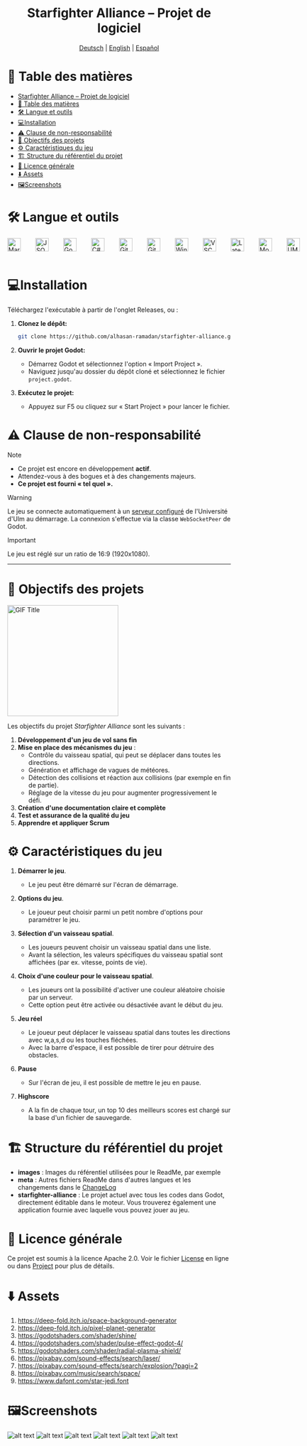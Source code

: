 <div align="center">

 # Starfighter Alliance – Projet de logiciel

<p align="center">
  <a href="README_DE.md">Deutsch</a> | 
  <a href="../../README.md">English</a> | 
  <a href="README_ES.md">Español</a>
</p>

</div>

# 📖 Table des matières

- [Starfighter Alliance – Projet de logiciel](#starfighter-alliance--projet-de-logiciel)
- [📖 Table des matières](#-table-des-matières)
- [🛠️ Langue et outils](#️-langue-et-outils)
- [💻Installation](#installation)
- [⚠️ Clause de non-responsabilité](#️-clause-de-non-responsabilité)
- [🎯 Objectifs des projets](#-objectifs-des-projets)
- [⚙️ Caractéristiques du jeu](#️-caractéristiques-du-jeu)
- [🏗️ Structure du référentiel du projet](#️-structure-du-référentiel-du-projet)
- [📜 Licence générale](#-licence-générale)
- [⬇️ Assets](#️-assets)
- [🖼️Screenshots](#️screenshots)
  
# 🛠️ Langue et outils
<div style="display: flex; flex-direction: row; gap: 20px;">
<a href="https://daringfireball.net/projects/markdown/" target="_blank">
  <img align="left" alt="Markdown" width="30px" style="padding-right:10px;" src="https://cdn.jsdelivr.net/gh/devicons/devicon@latest/icons/markdown/markdown-original.svg" />
</a>
<a href="https://www.json.org/json-en.html" target="_blank">
  <img align="left" alt="JSON" width="30px" style="padding-right:10px;" src="https://cdn.jsdelivr.net/gh/devicons/devicon@latest/icons/json/json-original.svg" />
</a>
<a href="https://godotengine.org/" target="_blank">
  <img align="left" alt="Godot" width="30px" style="padding-right:10px;" src="https://cdn.jsdelivr.net/gh/devicons/devicon@latest/icons/godot/godot-original.svg" />
</a>
<a href="https://learn.microsoft.com/en-us/dotnet/csharp/" target="_blank">
  <img align="left" alt="C#" width="30px" style="padding-right:10px;" src="https://cdn.jsdelivr.net/gh/devicons/devicon@latest/icons/csharp/csharp-original.svg" />
</a>
<a href="https://git-scm.com/" target="_blank">
  <img align="left" alt="Git" width="30px" style="padding-right:10px;" src="https://cdn.jsdelivr.net/gh/devicons/devicon@latest/icons/git/git-original.svg" />
</a>
<a href="https://about.gitlab.com/" target="_blank">
  <img align="left" alt="GitLab" width="30px" style="padding-right:10px;" src="https://cdn.jsdelivr.net/gh/devicons/devicon@latest/icons/gitlab/gitlab-original.svg" />
</a>
<a href="https://www.microsoft.com/en-us/windows/" target="_blank">
  <img align="left" alt="Windows" width="30px" style="padding-right:10px;" src="https://cdn.jsdelivr.net/gh/devicons/devicon@latest/icons/windows11/windows11-original.svg" />
</a>
<a href="https://code.visualstudio.com/" target="_blank">
  <img align="left" alt="VSCode" width="30px" style="padding-right:10px;" src="https://cdn.jsdelivr.net/gh/devicons/devicon@latest/icons/vscode/vscode-original.svg" />
</a>
<a href="https://www.latex-project.org/" target="_blank">
  <img align="left" alt="Latex" width="30px" style="padding-right:10px;" src="https://cdn.jsdelivr.net/gh/devicons/devicon@latest/icons/latex/latex-original.svg" />
</a>
<a href="https://moodle.uni-ulm.de/course/view.php?id=54123" target="_blank">
  <img align="left" alt="Moodle" width="30px" style="padding-right:10px;" src="https://cdn.jsdelivr.net/gh/devicons/devicon@latest/icons/moodle/moodle-original.svg" />
</a>
<a href="https://www.uml-diagrams.org/" target="_blank">
  <img align="left" alt="UML" width="30px" style="padding-right:10px;" src="https://cdn.jsdelivr.net/gh/devicons/devicon@latest/icons/unifiedmodelinglanguage/unifiedmodelinglanguage-original.svg" />
</a>

</div>
<br />

# 💻Installation
Téléchargez l'exécutable à partir de l'onglet Releases, ou :
1. **Clonez le dépôt:**
   ```bash
   git clone https://github.com/alhasan-ramadan/starfighter-alliance.git
   ```

2. **Ouvrir le projet Godot:**
   - Démarrez Godot et sélectionnez l'option « Import Project ».
   - Naviguez jusqu'au dossier du dépôt cloné et sélectionnez le fichier `project.godot`.

3. **Exécutez le projet:**
   - Appuyez sur F5 ou cliquez sur « Start Project » pour lancer le fichier.


# ⚠️ Clause de non-responsabilité

>[!NOTE]
>- Ce projet est encore en développement **actif**.
>- Attendez-vous à des bogues et à des changements majeurs.
>- **Ce projet est fourni « tel quel ».**     

> [!WARNING]
> Le jeu se connecte automatiquement à un [serveur configuré](https://softwaregrund.pro/jekt/) de l'Université d'Ulm au démarrage. La connexion s'effectue via la classe `WebSocketPeer` de Godot.

>[!IMPORTANT]        
> Le jeu est réglé sur un ratio de 16:9 (1920x1080).

---



# 🎯 Objectifs des projets
<img src="https://media.giphy.com/media/yEIyJ1WCnGKRi/giphy.gif" alt="GIF Title" width="250">

Les objectifs du projet *Starfighter Alliance* sont les suivants :

1. **Développement d'un jeu de vol sans fin**
2. **Mise en place des mécanismes du jeu** :
   - Contrôle du vaisseau spatial, qui peut se déplacer dans toutes les directions.
   - Génération et affichage de vagues de météores.
   - Détection des collisions et réaction aux collisions (par exemple en fin de partie).
   - Réglage de la vitesse du jeu pour augmenter progressivement le défi.
3. **Création d'une documentation claire et complète**
4. **Test et assurance de la qualité du jeu**
5. **Apprendre et appliquer Scrum**  
   

# ⚙️ Caractéristiques du jeu
1. **Démarrer le jeu**.
   - Le jeu peut être démarré sur l'écran de démarrage.

2. **Options du jeu**.
   - Le joueur peut choisir parmi un petit nombre d'options pour paramétrer le jeu.

3. **Sélection d'un vaisseau spatial**.
   - Les joueurs peuvent choisir un vaisseau spatial dans une liste.
   - Avant la sélection, les valeurs spécifiques du vaisseau spatial sont affichées (par ex. vitesse, points de vie).

4. **Choix d'une couleur pour le vaisseau spatial**.
   - Les joueurs ont la possibilité d'activer une couleur aléatoire choisie par un serveur.
   - Cette option peut être activée ou désactivée avant le début du jeu.

5. **Jeu réel**
   - Le joueur peut déplacer le vaisseau spatial dans toutes les directions avec w,a,s,d ou les touches fléchées.
   - Avec la barre d'espace, il est possible de tirer pour détruire des obstacles.
6. **Pause**
   - Sur l'écran de jeu, il est possible de mettre le jeu en pause.
7. **Highscore**
   - A la fin de chaque tour, un top 10 des meilleurs scores est chargé sur la base d'un fichier de sauvegarde.


# 🏗️ Structure du référentiel du projet
- **images** : Images du référentiel utilisées pour le ReadMe, par exemple
- **meta** : Autres fichiers ReadMe dans d'autres langues et les changements dans le [ChangeLog](../changelogs/CHANGELOG_FR.md)
- **starfighter-alliance** : Le projet actuel avec tous les codes dans Godot, directement éditable dans le moteur. Vous trouverez également une application fournie avec laquelle vous pouvez jouer au jeu.

# 📜 Licence générale
Ce projet est soumis à la licence Apache 2.0. Voir le fichier [License](http://www.apache.org/licenses/LICENSE-2.0) en ligne ou dans [Project](../../LICENCE.md) pour plus de détails.

# ⬇️ Assets
1. https://deep-fold.itch.io/space-background-generator
2. https://deep-fold.itch.io/pixel-planet-generator
3. https://godotshaders.com/shader/shine/
4. https://godotshaders.com/shader/pulse-effect-godot-4/
5. https://godotshaders.com/shader/radial-plasma-shield/
6. https://pixabay.com/sound-effects/search/laser/
7. https://pixabay.com/sound-effects/search/explosion/?pagi=2
8. https://pixabay.com/music/search/space/
9. https://www.dafont.com/star-jedi.font

# 🖼️Screenshots
![alt text](<../../images/Read.me_Assets/Screenshot 2024-12-23 021136.png>) ![alt text](<../../images/Read.me_Assets/Screenshot 2024-12-23 021148.png>) ![alt text](<../../images/Read.me_Assets/Screenshot 2024-12-23 021157.png>) ![alt text](<../../images/Read.me_Assets/Screenshot 2024-12-23 021222.png>) ![alt text](<../../images/Read.me_Assets/Screenshot 2024-12-23 021239.png>) ![alt text](<../../images/Read.me_Assets/Screenshot 2024-12-23 021255.png>)